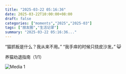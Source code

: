 ```yaml
---
title: "2025-03-22 05:16:36"
date: 2025-03-22T10:00:00+08:00
draft: false
categories: ["moments","2025","2025-03"]
tags: ["朋友圈","生活记录"]
summary: "2025-03-22 05:16:36..."
---
```


“猫抓板是什么？我从来不用。”
“我手痒的时候只挠皮沙发。”
😺

​养猫劝退指南（1/1）

![Media 1](/Moments/photos/2025-03-22/202503220516360.jpg)

